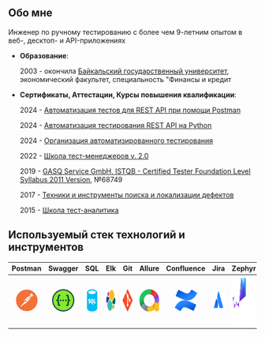 ##  Обо мне 
Инженер по ручному тестированию с более чем 9-летним опытом в веб-, десктоп- и API-приложениях

- **Образование**: 

    2003 - окончила [ Байкальский государственный университет](https://bgu.ru/),  экономический факультет, специальность "Финансы и кредит

- **Сертификаты, Аттестации, Курсы повышения квалификации**:
    
    2024 - <a href="http://cert.software-testing.ru/413421443473211978" target="_blank">Автоматизация тестов для REST API при помощи Postman</a>

    2024 - <a href="https://cert.software-testing.ru/412660211414729281" target="_blank">Автоматизация тестирования REST API на Python</a>
    
    2024 - <a href="https://qaschool.ru/school-center/certificate.php?id=24414" target="_blank">Организация автоматизированного тестирования</a>

    2022 - <a href="https://qaschool.ru/school-center/certificate.php?id=23096" target="_blank">Школа тест-менеджеров v. 2.0 </a>

    2019 - <a href="http://scr.istqb.org/" target="_blank">GASQ Service GmbH, ISTQB - Certified Tester Foundation Level Syllabus 2011 Version</a>,  №68749

    2017 - <a href="https://cert.software-testing.ru/nlo/konishchevatatiana.pdf" target="_blank">Техники и инструменты поиска и локализации дефектов</a>
    
    2015 - <a href="https://qaschool.ru/school-center/certificate.php?id=13102" target="_blank"> Школа тест-аналитика</a>


## Используемый стек технологий и инструментов

|                Postman              |                 Swagger             |                  SQL                |                  Elk                |                  Git                |                Allure               |               Confluence          |                  Jira                |                Zephyr               |                 TFS                 |              Charles               |                Python               |       
|:-----------------------------------:|:-----------------------------------:|:-----------------------------------:|:-----------------------------------:|:-----------------------------------:|:-----------------------------------:|:---------------------------------:|:------------------------------------:|:-----------------------------------:|:-----------------------------------:|:----------------------------------:|:-----------------------------------:|
|<img src="sources/Postman.svg" height="45" width="45" />|<img src="sources/Swagger.svg" height="45" width="45" />|<img src="sources/sql-database-generic-svgrepo-com.svg" height="45" width="45" />|<img src="sources/elasticsearch-logo-svgrepo-com.svg" height="45" width="45" />|<img src="sources/git-original.svg" height="45" width="45" />|<img src="sources/allure.svg" height="45" width="45" />|<img src="sources/confluence-svgrepo-com.svg" height="45" width="45" />|<img src="sources/atlassian-svgrepo-com.svg" height="45" width="45" />|<img src="sources/Zephyr_logo_r_color_negative_big.svg" height="100" width="100" />|<img src="sources/icons8-visual-studio-code.svg" height="45" width="45" />|<img src="sources/charles_icon.svg" height="45" width="45" />|<img src="sources/python-original.svg" height="45" width="45" />|
